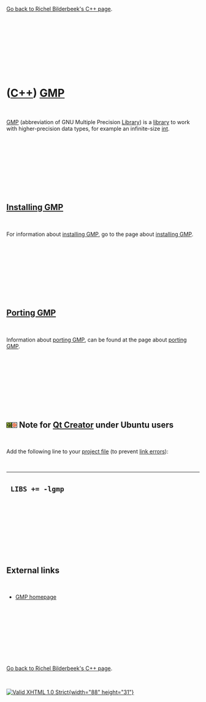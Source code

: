 

[Go back to Richel Bilderbeek's C++ page](Cpp.htm).

 

 

 

 

 

([C++](Cpp.htm)) [GMP](CppGmp.htm)
==================================

 

[GMP](CppGmp.htm) (abbreviation of GNU Multiple Precision
[Library](CppLibrary.htm)) is a [library](CppLibrary.htm) to work with
higher-precision data types, for example an infinite-size
[int](CppInt.htm).

 

 

 

 

 

[Installing GMP](CppGmpInstall.htm)
-----------------------------------

 

For information about [installing GMP](CppGmpInstall.htm), go to the
page about [installing GMP](CppGmpInstall.htm).

 

 

 

 

 

[Porting GMP](CppGmpPort.htm)
-----------------------------

 

Information about [porting GMP](CppGmpPort.htm), can be found at the
page about [porting GMP](CppGmpPort.htm).

 

 

 

 

 

![Qt Creator](PicQt.png)![Ubuntu](PicUbuntu.png) Note for [Qt Creator](CppQtCreator.htm) under Ubuntu users
-----------------------------------------------------------------------------------------------------------

 

Add the following line to your [project file](CppQtProjectFile.htm) (to
prevent [link errors](CppLinkError.htm)):

 

  ------------------
  ` LIBS += -lgmp`
  ------------------

 

 

 

 

 

External links
--------------

 

-   [GMP homepage](http://www.gmplib.org)

 

 

 

 

 

[Go back to Richel Bilderbeek's C++ page](Cpp.htm).



 

[![Valid XHTML 1.0 Strict](valid-xhtml10.png){width="88"
height="31"}](http://validator.w3.org/check?uri=referer)
